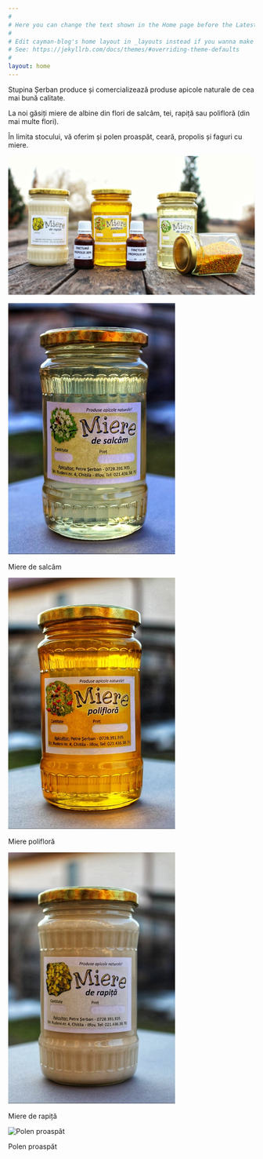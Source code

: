 ```yaml
---
#
# Here you can change the text shown in the Home page before the Latest Posts section.
#
# Edit cayman-blog's home layout in _layouts instead if you wanna make some changes
# See: https://jekyllrb.com/docs/themes/#overriding-theme-defaults
#
layout: home
---
```


Stupina Șerban produce și comercializează produse apicole naturale de cea mai bună calitate. 

La noi găsiți miere de albine din flori de salcâm, tei, rapiță sau polifloră (din mai multe flori).

În limita stocului, vă oferim și polen proaspăt, ceară, propolis și faguri cu miere. 

![Miere de salcâm, rapiță, polifloră, polen și propolis](assets/produse_stupina_serban.jpg)

<div>
    <div class="image-row-3"> <img src="assets/salcam-512.jpeg" alt="Miere de salcâm"/> <p>Miere de salcâm</p></div>
    <div class="image-row-3"> <img src="assets/poliflora-512.jpeg" alt="Miere polifloră"/> <p>Miere polifloră</p></div>
    <div class="image-row-3"> <img src="assets/rapita-512.jpeg" alt="Miere de rapiță"/> <p>Miere de rapiță</p></div>
</div>

<div>
    <div class="image-row-3"> <img src="assets/polen_stupina_serban.jpeg" alt="Polen proaspăt"/> <p>Polen proaspăt</p></div>
</div>

